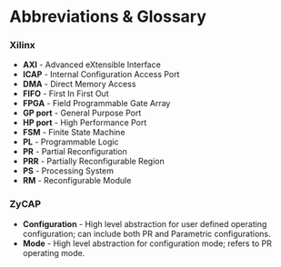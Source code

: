 Abbreviations & Glossary
========================

### Xilinx

- **AXI** - Advanced eXtensible Interface
- **ICAP** - Internal Configuration Access Port
- **DMA** - Direct Memory Access
- **FIFO** - First In First Out
- **FPGA** - Field Programmable Gate Array
- **GP port** - General Purpose Port
- **HP port** - High Performance Port
- **FSM** - Finite State Machine
- **PL** - Programmable Logic
- **PR** - Partial Reconfiguration
- **PRR** - Partially Reconfigurable Region
- **PS** - Processing System
- **RM** - Reconfigurable Module

### ZyCAP

- **Configuration** - High level abstraction for user defined operating configuration; can include both PR and Parametric configurations.
- **Mode** - High level abstraction for configuration mode; refers to PR operating mode.


